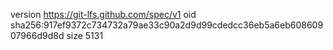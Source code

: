 version https://git-lfs.github.com/spec/v1
oid sha256:917ef9372c734732a79ae33c90a2d9d99cdedcc36eb5a6eb60860907966d9d8d
size 5131
